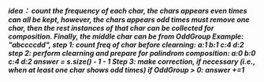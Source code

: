 ***idea： count the frequency of each char, the chars appears even times can all be kept, however, the chars appears odd times must remove one char, then the rest instances of that char can be collected for composition. Finally, the middle char can be from OddGroup
Example: "abccccdd",
step 1: count freq of char before clearning:
a:1
b:1
c:4
d:2
​
step 2: perform clearning and prepare for palindrom composition:
a:0
b:0
c:4
d:2
answer = s.size() - 1 - 1
Step 3: make correction, if necessary (i.e., when at least one char shows odd times)
if OddGroup > 0: answer +=1***